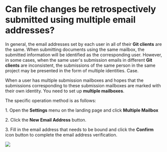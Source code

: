 # Can file changes be retrospectively submitted using multiple email addresses?

In general, the email addresses set by each user in all of their **Git clients** are the same. When submitting documents using the same mailbox, the submitted information will be identified as the corresponding user. However, in some cases, when the same user's submission emails in different **Git clients** are inconsistent, the submissions of the same person in the same project may be presented in the form of multiple identities. Case.

When a user has multiple submission mailboxes and hopes that the submissions corresponding to these submission mailboxes are marked with their own identity. You need to set up **multiple mailboxes**.

The specific operation method is as follows:

1\. Open the **Settings** menu on the landing page and click **Multiple Mailbox**

2\. Click the **New Email Address** button.

3\. Fill in the email address that needs to be bound and click the **Confirm** icon button to complete the email address verification.

![](/doc/cn/common/assets/fe7681d81ea92f1356abb4fd672d8978.png)
